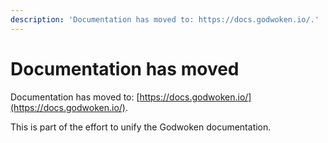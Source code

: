 ```yaml
---
description: 'Documentation has moved to: https://docs.godwoken.io/.'
---
```


# Documentation has moved

Documentation has moved to: [https://docs.godwoken.io/](https://docs.godwoken.io/).

This is part of the effort to unify the Godwoken documentation.
